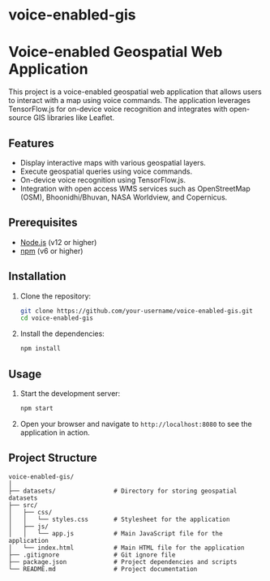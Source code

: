 # voice-enabled-gis

# Voice-enabled Geospatial Web Application

This project is a voice-enabled geospatial web application that allows users to interact with a map using voice commands. The application leverages TensorFlow.js for on-device voice recognition and integrates with open-source GIS libraries like Leaflet.

## Features

- Display interactive maps with various geospatial layers.
- Execute geospatial queries using voice commands.
- On-device voice recognition using TensorFlow.js.
- Integration with open access WMS services such as OpenStreetMap (OSM), Bhoonidhi/Bhuvan, NASA Worldview, and Copernicus.

## Prerequisites

- [Node.js](https://nodejs.org/) (v12 or higher)
- [npm](https://www.npmjs.com/) (v6 or higher)

## Installation

1. Clone the repository:
    ```bash
    git clone https://github.com/your-username/voice-enabled-gis.git
    cd voice-enabled-gis
    ```

2. Install the dependencies:
    ```bash
    npm install
    ```

## Usage

1. Start the development server:
    ```bash
    npm start
    ```

2. Open your browser and navigate to `http://localhost:8080` to see the application in action.

## Project Structure

```plaintext
voice-enabled-gis/
│
├── datasets/                # Directory for storing geospatial datasets
├── src/
│   ├── css/
│   │   └── styles.css       # Stylesheet for the application
│   ├── js/
│   │   └── app.js           # Main JavaScript file for the application
│   └── index.html           # Main HTML file for the application
├── .gitignore               # Git ignore file
├── package.json             # Project dependencies and scripts
└── README.md                # Project documentation
